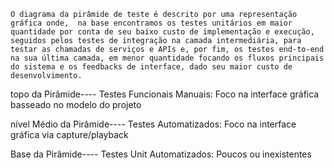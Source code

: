 	O diagrama da pirâmide de teste é descrito por uma representação gráfica onde,  na base encontramos os testes unitários em maior quantidade por conta de seu baixo custo de implementação e execução, seguidos pelos testes de integração na camada intermediária, para testar as chamadas de serviços e APIs e, por fim, os testes end-to-end na sua última camada, em menor quantidade focando os fluxos principais do sistema e os feedbacks de interface, dado seu maior custo de desenvolvimento.
  
  


topo da Pirâmide---- Testes Funcionais Manuais: Foco na interface gráfica basseado no modelo do projeto

nível Médio da Pirâmide---- Testes Automatizados: Foco na interface gráfica via capture/playback

Base da Pirâmide---- Testes Unit Automatizados: Poucos ou inexistentes
